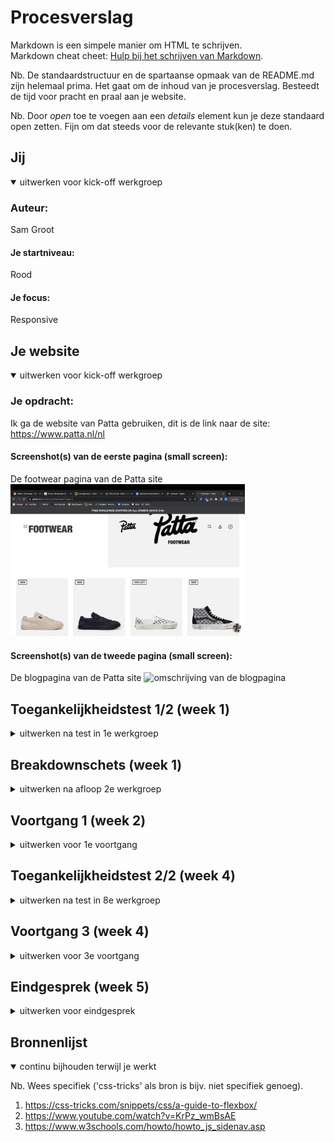 # Procesverslag
Markdown is een simpele manier om HTML te schrijven.  
Markdown cheat cheet: [Hulp bij het schrijven van Markdown](https://github.com/adam-p/markdown-here/wiki/Markdown-Cheatsheet).

Nb. De standaardstructuur en de spartaanse opmaak van de README.md zijn helemaal prima. Het gaat om de inhoud van je procesverslag. Besteedt de tijd voor pracht en praal aan je website.

Nb. Door *open* toe te voegen aan een *details* element kun je deze standaard open zetten. Fijn om dat steeds voor de relevante stuk(ken) te doen.





## Jij

<details open>
  <summary>uitwerken voor kick-off werkgroep</summary>

  ### Auteur:
  Sam Groot

  #### Je startniveau:
  Rood

  #### Je focus:
  Responsive
 
</details>





## Je website

<details open>
  <summary>uitwerken voor kick-off werkgroep</summary>

  ### Je opdracht:
  Ik ga de website van Patta gebruiken, dit is de link naar de site: https://www.patta.nl/nl

  #### Screenshot(s) van de eerste pagina (small screen): 
  De footwear pagina van de Patta site
  <img src="readme-images/footwear.jpg" width="375px" alt="omschrijving van de footwearpagina">

  #### Screenshot(s) van de tweede pagina (small screen):
  De blogpagina van de Patta site
  <img src="readme-images/blog.jpg" width="375px" alt="omschrijving van de blogpagina">
 
</details>



## Toegankelijkheidstest 1/2 (week 1)

<details>
  <summary>uitwerken na test in 1e werkgroep</summary>

  ### Bevindingen
  Lijst met je bevindingen die in de test naar voren kwamen:

  #### Screenreader
  Hier korte omschrijving (met indien nodig afbeeldingen)
  - De screenreader werkt op de site van PATTA. De screenreader pakt alleen niet alle links, van de NAV-overlay pakt hij niet de links die subcategoriën bevatten. De link van het winkelwagentje pakt hij ook niet. 
  - De website bevat ook een navigatiebalk, als je erover heen hovert klapt er een venster uit en dit is niet mogelijk met de screenreader. 

  Hier een omschrijving van hoe het opgelost kan worden (met indien nodig afbeeldingen)
  - Het probleem met de nav-overlay kan gefixt worden door simpelweg een nieuwe nav-overlay te bouwen met daarin links als subcategoriën ipv 'A' tags. 
  - Het oplossen van de vensters die zich in de navigatiebalk verschuilen weet ik niet precies. 


  #### Muis en Toetsenbord 
  Hier korte omschrijving (met indien nodig afbeeldingen)
  - Door middel van de Tab toets kan je door de website navigeren. Het werkt prima maar ik ben erachter gekomen dat je toch echt een muis nodig hebt om een maat te kunnen selecteren van een toets. Ik heb dus geprobeerd om een artikel te bestellen en het is dus dmv de tab key + pijltjes alleen mogelijk om een XS te bestellen. 

  Hier een omschrijving van hoe het opgelost kan worden (met indien nodig afbeeldingen)
  - Ik denk ook hierbij dat nieuwe links een oplossing kunnen zijn voor de 'A' tags die niet gepakt worden. 


  #### Motoriek (shocks, elastiekjes)
  Hier korte omschrijving (met indien nodig afbeeldingen)
  - Elastiekjes: Met de elastiekjes om de vingers voelt het minder prettig om door de website te navigeren. Dit is puur omdat je dit niet gewend bent maar ik geloof dat het voor mensen die een beperking hebben echt wel te doen is om door de website te navigeren. Dit kan door middel van de screenreader of door de TAB-key. 

  - Shocks: Het schok apparaat is ook om gedaan en hiermee is ook gebruik gemaakt van de website. Heel eerlijk werkte het niet perce heel chill maar het was wel te doen. Ik geloof dat het sowieso niet heel goed werkt voor mensen die deze beperking hebben om gebruik te maken van websites maar ik denk dat een soort van interactieve website een mooie oplossing is voor dit probleem. Een soort robot die je de opdracht kan geven om een artikel te bestellen en die dan samen met jou alle stappen doorloopt. Natuurlijk niet echt realistisch om te maken maar misschien voor in de toekomst. 
  

  #### Visueel (brillen, contrast, kleurenblind, dark/light). 
  Hier korte omschrijving (met indien nodig afbeeldingen)
  - Slechtziend: De website beschikt over veel afbeeldingen dus dit betekend voor slechtzienden dat zij niet alle afbeeldingen goed kunnen zien. Erg jammer aangezien je wel een duidelijk beeld wilt krijgen van de producten en andere kleding die Patta verkoopt. 

  - Kleurenblind: Nogmaals, de website is erg visueel en dit betekend dat het voor gebruikers die kleurenblind zijn vervelend is om te zien uit welke kleuren de producten bestaan. Echter staan de kleuren wel op de detailpagina van de producten. 

  - Doof: Voor doven is het niet perse een probleem aangezien de website niet beschikt over veel video’s of muziek en dergelijke. De website is nogmaals erg visueel en dit zou dus niet perse een belemmering moeten zijn voor gebruikers die doof zijn. 

  Hier een omschrijving van hoe het opgelost kan worden (met indien nodig afbeeldingen)
  - Slechtziend: Een oplossing voor de afbeeldingen zou kunnen zijn dat het product wordt beschreven door middel van woorden in een ALT tag. Hierdoor kan de slechtziende gebruiker door middel van screenreader een beeld krijgen van het product waar de gebruiker op dat moment op staat. 


</details>



## Breakdownschets (week 1)

<details>
  <summary>uitwerken na afloop 2e werkgroep</summary>

  ### de hele pagina: 
  <img src="readme-images/schermafbeelding.png" width="375px" alt="breakdown van de hele pagina">

  ### dynamisch deel (bijv menu): 
  <img src="readme-images/dummy-plaatje.jpg" width="375px" alt="breakdown van een dynamisch deel">

  ### wellicht nog een dynamisch deel (bijv filter): 
  <img src="readme-images/dummy-plaatje.jpg" width="375px" alt="breakdown van nog een dynamisch deel">

</details>





## Voortgang 1 (week 2)

<details>
  <summary>uitwerken voor 1e voortgang</summary>

  ### Stand van zaken
  Ik had de HTML van de eerste pagina gemaakt en heb dit vervolgens doorgenomen met een studentassistent. We hebben er samen rustig naar gekeken en eigenlijk was het best prima. Er waren een paar kleine dingetjes die even vervangen moesten worden zoals een span die omgezet moest worden naar een article. Dit was het eigenlijk. Ik heb niet meer dan dit besproken omdat ik er eigenlijk wel een positief gevoel over had en ook omdat ik niet meer vragen had. 


  ### Verslag van meeting
  hier na afloop snel de uitkomsten van de meeting vastleggen

  - Minder tot geen spans/divs gebruiken.
  - Door gaan op de manier hoe ik nu bezig ben. 

</details>



## Toegankelijkheidstest 2/2 (week 4)

<details>
  <summary>uitwerken na test in 8e werkgroep</summary>

  ### Bevindingen
  Lijst met je bevindingen die in de test naar voren kwamen (geef ook aan wat er verbeterd is):

  #### Screenreader
  Hier korte omschrijving (met indien nodig afbeeldingen)
  - De screenreader werkte gelukkig om mijn versie van de website. De afbeeldingen en andere elementen waren goed begrijpbaar dmv de ALT. Het is een beetje weinig tekst wat ik hier typ maar het verliep simpelweg gewoon goed. 


  #### Muis en Toetsenbord 
  Hier korte omschrijving (met indien nodig afbeeldingen)
  - Valentijn en ik kwamen erachter dat de NAV-overlay lastig werd gepakt. Als je dmv de tab-key door de website navigeert dan is het focus balkje opeens uit het scherm. Dit komt dus omdat hij dan gefocust is op de nav-overlay. 

  Hier een omschrijving van hoe het opgelost kan worden (met indien nodig afbeeldingen)
  - Ik weet niet precies hoe dit opgelost kan worden maar ik denk dat ik hier even met Robert naar zal moeten kijken. 

</details>





## Voortgang 3 (week 4)

<details>
  <summary>uitwerken voor 3e voortgang</summary>

  ### Stand van zaken
  Het opnieuw maken van de NAV-overlay is iets wat vrij lastig ging en waar ik best veel tijd aan kwijt was. Uiteindelijk is het wel gelukt en dit is niet gegaan zonder slag of stoot. 


  ### Verslag van meeting
  hier na afloop snel de uitkomsten van de meeting vastleggen

  - Door gaan hoe ik nu bezig ben. 
  - Gebruik masonry grid voor de blog pagina. 
  - Let erop dat je de pagina ook responsive maakt

</details>





## Eindgesprek (week 5)

<details>
  <summary>uitwerken voor eindgesprek</summary>

  ### Je uitkomst - karakteristiek screenshots:
  <img src="readme-images/dummy-plaatje.jpg" width="375px" alt="uitomst opdracht 1">


  ### Dit ging goed/Heb ik geleerd: 
  Korte omschrijving met plaatjes

  <img src="readme-images/nav-overlay.png" width="375px" alt="top">
  <img src="readme-images/blogpagina.png" width="375px" alt="top">

  ### Dit was lastig/Is niet gelukt:
  De hover over de blogpagina foto's. De bedoeling hiervan is dat de H3 op de afbeelding tevoorschijn komt bij het hoveren. 

  <img src="readme-images/blogpagina-voorbeeld.png" width="375px" alt="bummer">
</details>





## Bronnenlijst

<details open>
  <summary>continu bijhouden terwijl je werkt</summary>

  Nb. Wees specifiek ('css-tricks' als bron is bijv. niet specifiek genoeg).

  1. https://css-tricks.com/snippets/css/a-guide-to-flexbox/
  2. https://www.youtube.com/watch?v=KrPz_wmBsAE
  3. https://www.w3schools.com/howto/howto_js_sidenav.asp

</details>